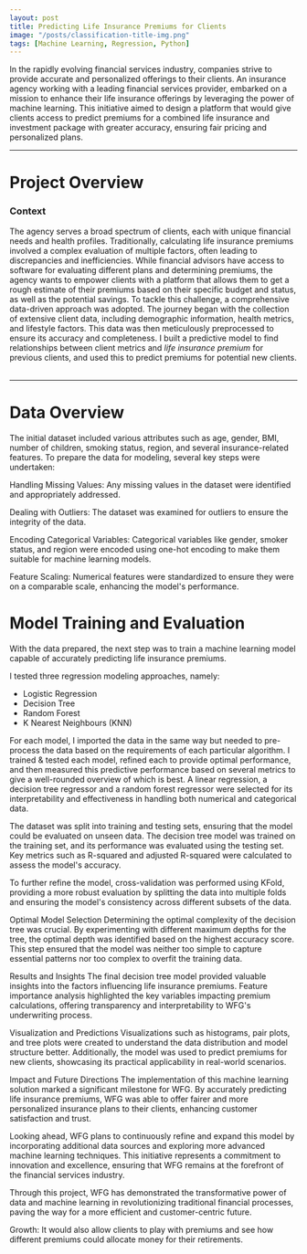 ```yaml
---
layout: post
title: Predicting Life Insurance Premiums for Clients
image: "/posts/classification-title-img.png"
tags: [Machine Learning, Regression, Python]
---
```


In the rapidly evolving financial services industry, companies strive to provide accurate and personalized offerings to their clients. An insurance agency working with a leading financial services provider, embarked on a mission to enhance their life insurance offerings by leveraging the power of machine learning. 
This initiative aimed to design a platform that would give clients access to predict premiums for a combined life insurance and investment package with greater accuracy, ensuring fair pricing and personalized plans. 

___

# Project Overview  <a name="overview-main"></a>

### Context <a name="overview-context"></a>

The agency serves a broad spectrum of clients, each with unique financial needs and health profiles. Traditionally, calculating life insurance premiums involved a complex evaluation of multiple factors, often leading to discrepancies and inefficiencies. While financial advisors have access to software for evaluating different plans and determining premiums, the agency wants to empower clients with a platform that allows them to get a rough estimate of their premiums based on their specific budget and status, as well as the potential savings.
To tackle this challenge, a comprehensive data-driven approach was adopted. The journey began with the collection of extensive client data, including demographic information, health metrics, and lifestyle factors. This data was then meticulously preprocessed to ensure its accuracy and completeness.
I built a predictive model to find relationships between client metrics and *life insurance premium* for previous clients, and used this to predict premiums for potential new clients.
<br>
<br>
___

# Data Overview  <a name="data-overview"></a>
The initial dataset included various attributes such as age, gender, BMI, number of children, smoking status, region, and several insurance-related features. To prepare the data for modeling, several key steps were undertaken:

Handling Missing Values: Any missing values in the dataset were identified and appropriately addressed.

Dealing with Outliers: The dataset was examined for outliers to ensure the integrity of the data.

Encoding Categorical Variables: Categorical variables like gender, smoker status, and region were encoded using one-hot encoding to make them suitable for machine learning models.

Feature Scaling: Numerical features were standardized to ensure they were on a comparable scale, enhancing the model's performance.

# Model Training and Evaluation  <a name="Model Training and Evaluation"></a>

With the data prepared, the next step was to train a machine learning model capable of accurately predicting life insurance premiums.

I tested three regression modeling approaches, namely:

* Logistic Regression
* Decision Tree
* Random Forest
* K Nearest Neighbours (KNN)

For each model, I imported the data in the same way but needed to pre-process the data based on the requirements of each particular algorithm. I trained & tested each model, refined each to provide optimal performance, and then measured this predictive performance based on several metrics to give a well-rounded overview of which is best.
A linear regression, a decision tree regressor and a random forest regressor were selected for its interpretability and effectiveness in handling both numerical and categorical data.

The dataset was split into training and testing sets, ensuring that the model could be evaluated on unseen data. The decision tree model was trained on the training set, and its performance was evaluated using the testing set. Key metrics such as R-squared and adjusted R-squared were calculated to assess the model's accuracy.

To further refine the model, cross-validation was performed using KFold, providing a more robust evaluation by splitting the data into multiple folds and ensuring the model's consistency across different subsets of the data.

Optimal Model Selection
Determining the optimal complexity of the decision tree was crucial. By experimenting with different maximum depths for the tree, the optimal depth was identified based on the highest accuracy score. This step ensured that the model was neither too simple to capture essential patterns nor too complex to overfit the training data.

Results and Insights
The final decision tree model provided valuable insights into the factors influencing life insurance premiums. Feature importance analysis highlighted the key variables impacting premium calculations, offering transparency and interpretability to WFG's underwriting process.

Visualization and Predictions
Visualizations such as histograms, pair plots, and tree plots were created to understand the data distribution and model structure better. Additionally, the model was used to predict premiums for new clients, showcasing its practical applicability in real-world scenarios.

Impact and Future Directions
The implementation of this machine learning solution marked a significant milestone for WFG. By accurately predicting life insurance premiums, WFG was able to offer fairer and more personalized insurance plans to their clients, enhancing customer satisfaction and trust.

Looking ahead, WFG plans to continuously refine and expand this model by incorporating additional data sources and exploring more advanced machine learning techniques. This initiative represents a commitment to innovation and excellence, ensuring that WFG remains at the forefront of the financial services industry.

Through this project, WFG has demonstrated the transformative power of data and machine learning in revolutionizing traditional financial processes, paving the way for a more efficient and customer-centric future.



Growth:
It would also allow clients to play with premiums and see how different premiums could allocate money for their retirements.
